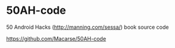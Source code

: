 # 50AH-code

50 Android Hacks (http://manning.com/sessa/) book source code

https://github.com/Macarse/50AH-code

